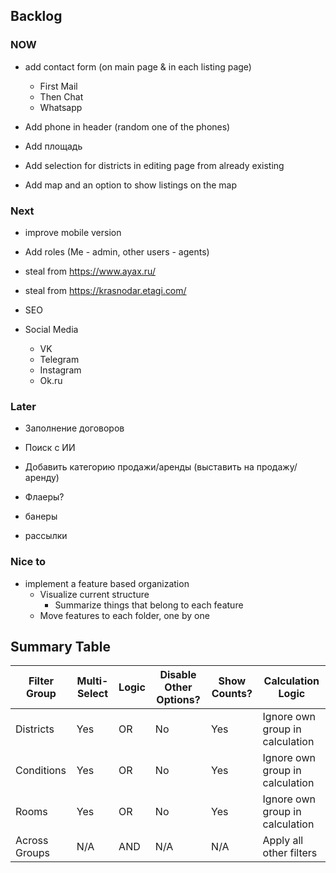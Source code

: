 ## Backlog


### NOW

- add contact form (on main page & in each listing page)
  - First Mail
  - Then Chat
  - Whatsapp

- Add phone in header (random one of the phones)

- Add площадь

- Add selection for districts in editing page from already existing

- Add map and an option to show listings on the map


### Next

- improve mobile version
- Add roles (Me - admin, other users - agents)


- steal from https://www.ayax.ru/
- steal from https://krasnodar.etagi.com/

- SEO

- Social Media
  - VK
  - Telegram
  - Instagram
  - Ok.ru

### Later

- Заполнение договоров
- Поиск с ИИ

- Добавить категорию продажи/аренды (выставить на продажу/аренду)
- Флаеры?
- банеры
- рассылки

### Nice to

- implement a feature based organization
  - Visualize current structure
    - Summarize things that belong to each feature
  - Move features to each folder, one by one


## Summary Table

| Filter Group | Multi-Select | Logic | Disable Other Options? | Show Counts? | Calculation Logic |
|--------------|-------------|---------|-----------------------|--------------|----------------------------------|
| Districts | Yes | OR | No | Yes | Ignore own group in calculation |
| Conditions | Yes | OR | No | Yes | Ignore own group in calculation |
| Rooms | Yes | OR | No | Yes | Ignore own group in calculation |
| Across Groups| N/A | AND | N/A | N/A | Apply all other filters |  
